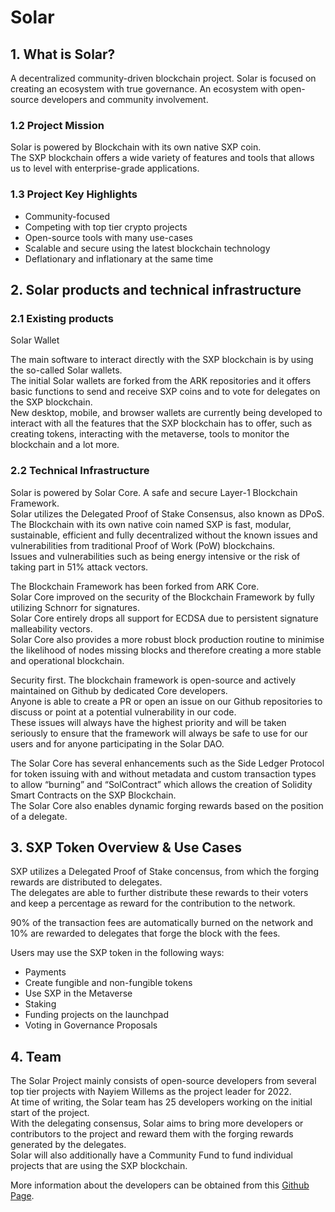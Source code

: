 

# Solar 

## 1. What is Solar? 

A decentralized community-driven blockchain project.
Solar is focused on creating an ecosystem with true governance.
An ecosystem with open-source developers and community involvement.


### 1.2 Project Mission

Solar is powered by Blockchain with its own native SXP coin.<br />
The SXP blockchain offers a wide variety of features and tools that allows us to level with enterprise-grade applications.


### 1.3 Project Key Highlights

- Community-focused
- Competing with top tier crypto projects
- Open-source tools with many use-cases
- Scalable and secure using the latest blockchain technology
- Deflationary and inflationary at the same time


## 2. Solar products and technical infrastructure

### 2.1 Existing products

Solar Wallet

The main software to interact directly with the SXP blockchain is by using the so-called Solar wallets.<br />
The initial Solar wallets are forked from the ARK repositories and it offers basic functions to send and receive SXP
coins and to vote for delegates on the SXP blockchain.<br />
New desktop, mobile, and browser wallets are currently being developed to interact with all the features that the
SXP blockchain has to offer, such as creating tokens, interacting with the metaverse, tools to monitor the
blockchain and a lot more.


### 2.2 Technical Infrastructure

Solar is powered by Solar Core. A safe and secure Layer-1 Blockchain Framework.<br />
Solar utilizes the Delegated Proof of Stake Consensus, also known as DPoS.<br />
The Blockchain with its own native coin named SXP is fast, modular, sustainable, efficient and fully decentralized
without the known issues and vulnerabilities from traditional Proof of Work (PoW) blockchains. <br />
Issues and vulnerabilities such as being energy intensive or the risk of taking part in 51% attack vectors.<br />

The Blockchain Framework has been forked from ARK Core.<br />
Solar Core improved on the security of the Blockchain Framework by fully utilizing Schnorr for signatures. <br />
Solar Core entirely drops all support for ECDSA due to persistent signature malleability vectors.<br />
Solar Core also provides a more robust block production routine to minimise the likelihood of nodes missing
blocks and therefore creating a more stable and operational blockchain.<br />

Security first. The blockchain framework is open-source and actively maintained on Github by dedicated Core
developers. <br />
Anyone is able to create a PR or open an issue on our Github repositories to discuss or point at a
potential vulnerability in our code. <br />
These issues will always have the highest priority and will be taken seriously to ensure that the framework will always be safe to use for our users and for anyone participating in the Solar
DAO.<br />

The Solar Core has several enhancements such as the Side Ledger Protocol for token issuing with and without
metadata and custom transaction types to allow “burning” and “SolContract” which allows the creation of
Solidity Smart Contracts on the SXP Blockchain.<br />
The Solar Core also enables dynamic forging rewards based on the position of a delegate.<br />


## 3. SXP Token Overview & Use Cases

SXP utilizes a Delegated Proof of Stake concensus, from which the forging rewards are distributed to delegates.<br />
The delegates are able to further distribute these rewards to their voters and keep a percentage as reward for the contribution to the network.<br />

90% of the transaction fees are automatically burned on the network and 10% are rewarded to delegates that forge the block with the fees.<br />

Users may use the SXP token in the following ways:

- Payments
- Create fungible and non-fungible tokens
- Use SXP in the Metaverse
- Staking
- Funding projects on the launchpad
- Voting in Governance Proposals

## 4. Team

The Solar Project mainly consists of open-source developers from several top tier projects with Nayiem Willems as the project leader for 2022.<br />
At time of writing, the Solar team has 25 developers working on the initial start of the project.<br />
With the delegating consensus, Solar aims to bring more developers or contributors to the project and reward them with the forging rewards generated by the delegates.<br />
Solar will also additionally have a Community Fund to fund individual projects that are using the SXP blockchain.<br />

More information about the developers can be obtained from this [Github Page](https://github.com/orgs/Solar-network/people).
